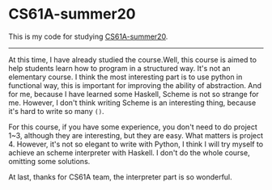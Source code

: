 # CS61A-summer20

This is my code for studying [CS61A-summer20](https://inst.eecs.berkeley.edu/~cs61a/su20/).

---

At this time, I have already studied the course.Well, this course is aimed to help
students learn how to program in a structured way. It's not an elementary course. I
think the most interesting part is to use python in functional way, this is important
for improving the ability of abstraction. And for me, because I have learned some
Haskell, Scheme is not so strange for me. However, I don't think writing Scheme is
an interesting thing, because it's hard to write so many `()`.

For this course, if you have some experience, you don't need to do project 1~3, although
they are interesting, but they are easy. What matters is project 4. However, it's not so
elegant to write with Python, I think I will try myself to achieve an scheme interpreter
with Haskell. I don't do the whole course, omitting some solutions.

At last, thanks for CS61A team, the interpreter part is so wonderful.
